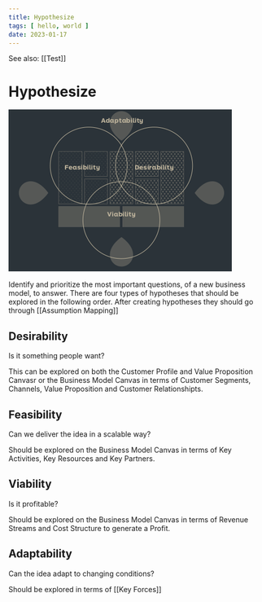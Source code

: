 ```yaml
---
title: Hypothesize
tags: [ hello, world ]
date: 2023-01-17
---
```


See also: [[Test]]

# Hypothesize
![](img/pasted_img_20230117005214.png)

Identify and prioritize the most important questions, of a new business model, to answer. There are four types of hypotheses that should be explored in the following order. After creating hypotheses they should go through [[Assumption Mapping]]

## Desirability
Is it something people want?

This can be explored on both the Customer Profile and Value Proposition Canvasr or the Business Model Canvas in terms of Customer Segments, Channels, Value Proposition and Customer Relationshipts.

## Feasibility
Can we deliver the idea in a scalable way?

Should be explored on the Business Model Canvas in terms of Key Activities, Key Resources and Key Partners.

## Viability
Is it profitable?

Should be explored on the Business Model Canvas in terms of Revenue Streams and Cost Structure to generate a Profit.

## Adaptability
Can the idea adapt to changing conditions?

Should be explored in terms of [[Key Forces]]

